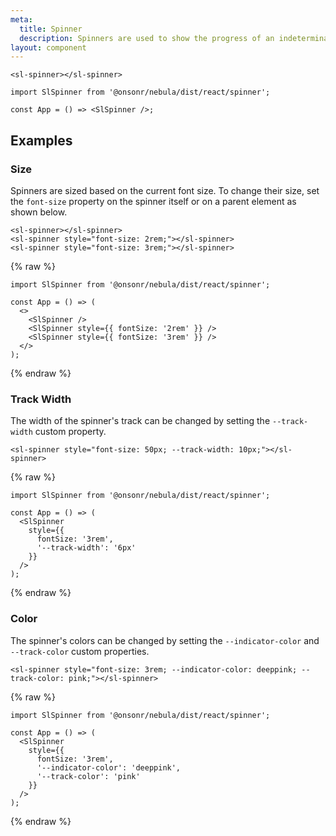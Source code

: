 ```yaml
---
meta:
  title: Spinner
  description: Spinners are used to show the progress of an indeterminate operation.
layout: component
---
```


```html:preview
<sl-spinner></sl-spinner>
```

```jsx:react
import SlSpinner from '@onsonr/nebula/dist/react/spinner';

const App = () => <SlSpinner />;
```

## Examples

### Size

Spinners are sized based on the current font size. To change their size, set the `font-size` property on the spinner itself or on a parent element as shown below.

```html:preview
<sl-spinner></sl-spinner>
<sl-spinner style="font-size: 2rem;"></sl-spinner>
<sl-spinner style="font-size: 3rem;"></sl-spinner>
```

{% raw %}

```jsx:react
import SlSpinner from '@onsonr/nebula/dist/react/spinner';

const App = () => (
  <>
    <SlSpinner />
    <SlSpinner style={{ fontSize: '2rem' }} />
    <SlSpinner style={{ fontSize: '3rem' }} />
  </>
);
```

{% endraw %}

### Track Width

The width of the spinner's track can be changed by setting the `--track-width` custom property.

```html:preview
<sl-spinner style="font-size: 50px; --track-width: 10px;"></sl-spinner>
```

{% raw %}

```jsx:react
import SlSpinner from '@onsonr/nebula/dist/react/spinner';

const App = () => (
  <SlSpinner
    style={{
      fontSize: '3rem',
      '--track-width': '6px'
    }}
  />
);
```

{% endraw %}

### Color

The spinner's colors can be changed by setting the `--indicator-color` and `--track-color` custom properties.

```html:preview
<sl-spinner style="font-size: 3rem; --indicator-color: deeppink; --track-color: pink;"></sl-spinner>
```

{% raw %}

```jsx:react
import SlSpinner from '@onsonr/nebula/dist/react/spinner';

const App = () => (
  <SlSpinner
    style={{
      fontSize: '3rem',
      '--indicator-color': 'deeppink',
      '--track-color': 'pink'
    }}
  />
);
```

{% endraw %}

